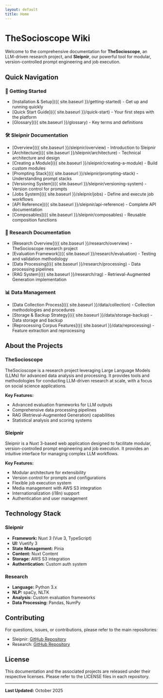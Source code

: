 ```yaml
---
layout: default
title: Home
---
```


# TheSocioscope Wiki

Welcome to the comprehensive documentation for **TheSocioscope**, an LLM-driven research project, and **Sleipnir**, our powerful tool for modular, version-controlled prompt engineering and job execution.

## Quick Navigation

### 🚀 Getting Started

- [Installation & Setup]({{ site.baseurl }}/getting-started) - Get up and running quickly
- [Quick Start Guide]({{ site.baseurl }}/quick-start) - Your first steps with the platform
- [Glossary]({{ site.baseurl }}/glossary) - Key terms and definitions

### 🛠️ Sleipnir Documentation

- [Overview]({{ site.baseurl }}/sleipnir/overview) - Introduction to Sleipnir
- [Architecture]({{ site.baseurl }}/sleipnir/architecture) - Technical architecture and design
- [Creating a Module]({{ site.baseurl }}/sleipnir/creating-a-module) - Build custom modules
- [Prompting Stack]({{ site.baseurl }}/sleipnir/prompting-stack) - Understanding prompt stacks
- [Versioning System]({{ site.baseurl }}/sleipnir/versioning-system) - Version control for prompts
- [Jobs System]({{ site.baseurl }}/sleipnir/jobs) - Define and execute job workflows
- [API Reference]({{ site.baseurl }}/sleipnir/api-reference) - Complete API documentation
- [Composables]({{ site.baseurl }}/sleipnir/composables) - Reusable composition functions

### 🔬 Research Documentation

- [Research Overview]({{ site.baseurl }}/research/overview) - TheSocioscope research project
- [Evaluation Framework]({{ site.baseurl }}/research/evaluation) - Testing and validation methodology
- [Data Processing]({{ site.baseurl }}/research/processing) - Data processing pipelines
- [RAG System]({{ site.baseurl }}/research/rag) - Retrieval-Augmented Generation implementation

### 📊 Data Management

- [Data Collection Process]({{ site.baseurl }}/data/collection) - Collection methodologies and procedures
- [Storage & Backup Strategy]({{ site.baseurl }}/data/storage-backup) - Data storage and backup
- [Reprocessing Corpus Features]({{ site.baseurl }}/data/reprocessing) - Feature extraction and reprocessing

## About the Projects

### TheSocioscope

TheSocioscope is a research project leveraging Large Language Models (LLMs) for advanced data analysis and processing. It provides tools and methodologies for conducting LLM-driven research at scale, with a focus on social science applications.

**Key Features:**

- Advanced evaluation frameworks for LLM outputs
- Comprehensive data processing pipelines
- RAG (Retrieval-Augmented Generation) capabilities
- Statistical analysis and scoring systems

### Sleipnir

Sleipnir is a Nuxt 3-based web application designed to facilitate modular, version-controlled prompt engineering and job execution. It provides an intuitive interface for managing complex LLM workflows.

**Key Features:**

- Modular architecture for extensibility
- Version control for prompts and configurations
- Flexible job execution system
- Media management with AWS S3 integration
- Internationalization (i18n) support
- Authentication and user management

## Technology Stack

### Sleipnir

- **Framework:** Nuxt 3 (Vue 3, TypeScript)
- **UI:** Vuetify 3
- **State Management:** Pinia
- **Content:** Nuxt Content
- **Storage:** AWS S3 integration
- **Authentication:** Custom auth system

### Research

- **Language:** Python 3.x
- **NLP:** spaCy, NLTK
- **Analysis:** Custom evaluation frameworks
- **Data Processing:** Pandas, NumPy

## Contributing

For questions, issues, or contributions, please refer to the main repositories:

- Sleipnir: [GitHub Repository](https://github.com/IEA-Paris/Sleipnir)
- Research: [GitHub Repository](https://github.com/IEA-Paris/Research)

## License

This documentation and the associated projects are released under their respective licenses. Please refer to the LICENSE files in each repository.

---

**Last Updated:** October 2025
